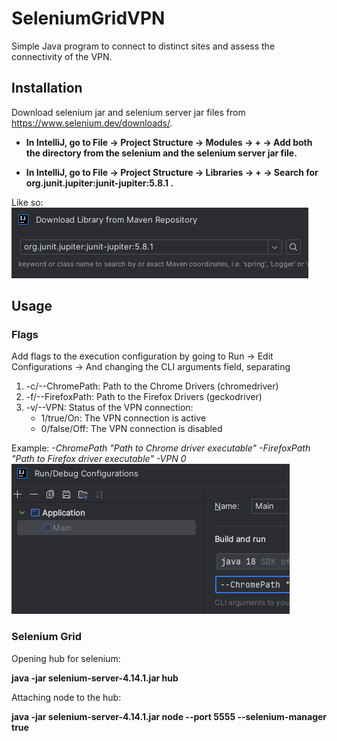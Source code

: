 # SeleniumGridVPN
Simple Java program to connect to distinct sites and assess the connectivity of the VPN.

## Installation
Download selenium jar and selenium server jar files from https://www.selenium.dev/downloads/.

- **In IntelliJ, go to File -> Project Structure -> Modules -> + -> Add both the directory from the selenium and the selenium server jar file.**

- **In IntelliJ, go to File -> Project Structure -> Libraries -> + -> Search for org.junit.jupiter:junit-jupiter:5.8.1 .**

Like so:
![alt text](Assets/junit_lib.PNG)

## Usage
### Flags
Add flags to the execution configuration by going to Run -> Edit Configurations -> And changing the CLI arguments field, separating 
1. -c/--ChromePath: Path to the Chrome Drivers (chromedriver)
2. -f/--FirefoxPath: Path to the Firefox Drivers (geckodriver)
3. -v/--VPN: Status of the VPN connection:
   - 1/true/On: The VPN connection is active
   - 0/false/Off: The VPN connection is disabled

Example: *-ChromePath "Path to Chrome driver executable" -FirefoxPath "Path to Firefox driver executable" -VPN 0*
![alt text](Assets/runConfigs.PNG)

### Selenium Grid
Opening hub for selenium:

**java -jar selenium-server-4.14.1.jar hub**

Attaching node to the hub:

**java -jar selenium-server-4.14.1.jar node --port 5555 --selenium-manager true**